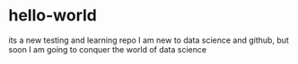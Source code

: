 # hello-world
its a new testing and learning repo
I am new to data science and github, but soon I am going to conquer the world of data science
